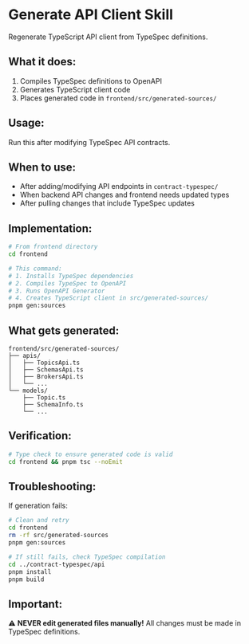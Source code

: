 # Generate API Client Skill

Regenerate TypeScript API client from TypeSpec definitions.

## What it does:
1. Compiles TypeSpec definitions to OpenAPI
2. Generates TypeScript client code
3. Places generated code in `frontend/src/generated-sources/`

## Usage:
Run this after modifying TypeSpec API contracts.

## When to use:
- After adding/modifying API endpoints in `contract-typespec/`
- When backend API changes and frontend needs updated types
- After pulling changes that include TypeSpec updates

## Implementation:

```bash
# From frontend directory
cd frontend

# This command:
# 1. Installs TypeSpec dependencies
# 2. Compiles TypeSpec to OpenAPI
# 3. Runs OpenAPI Generator
# 4. Creates TypeScript client in src/generated-sources/
pnpm gen:sources
```

## What gets generated:
```
frontend/src/generated-sources/
├── apis/
│   ├── TopicsApi.ts
│   ├── SchemasApi.ts
│   ├── BrokersApi.ts
│   └── ...
└── models/
    ├── Topic.ts
    ├── SchemaInfo.ts
    └── ...
```

## Verification:
```bash
# Type check to ensure generated code is valid
cd frontend && pnpm tsc --noEmit
```

## Troubleshooting:
If generation fails:
```bash
# Clean and retry
cd frontend
rm -rf src/generated-sources
pnpm gen:sources

# If still fails, check TypeSpec compilation
cd ../contract-typespec/api
pnpm install
pnpm build
```

## Important:
⚠️ **NEVER edit generated files manually!**
All changes must be made in TypeSpec definitions.

